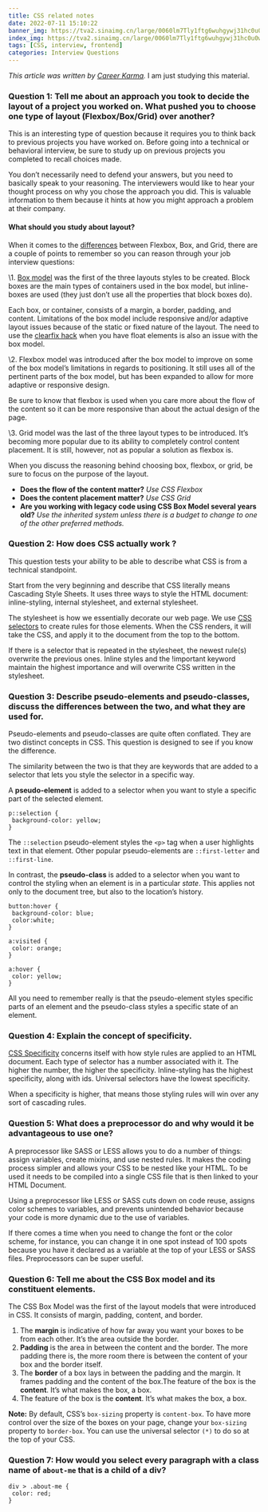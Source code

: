 ```yaml
---
title: CSS related notes
date: 2022-07-11 15:10:22
banner_img: https://tva2.sinaimg.cn/large/0060lm7Tly1ftg6wuhgywj31hc0u0wjr.jpg
index_img: https://tva2.sinaimg.cn/large/0060lm7Tly1ftg6wuhgywj31hc0u0wjr.jpg
tags: [CSS, interview, frontend]
categories: Interview Questions
---
```


*This article was written by  [Career Karma](https://careerkarma.com/).* I am just studying this material.


### **Question 1:** Tell me about an approach you took to decide the layout of a project you worked on. What pushed you to choose one type of layout (Flexbox/Box/Grid) over another?


This is an interesting type of question because it requires you to think back to previous projects you have worked on. Before going into a technical or behavioral interview, be sure to study up on previous projects you completed to recall choices made.

You don’t necessarily need to defend your answers, but you need to basically speak to your reasoning. The interviewers would like to hear your thought process on why you chose the approach you did. This is valuable information to them because it hints at how you might approach a problem at their company.

#### What should you study about layout?

When it comes to the [differences](https://careerkarma.com/blog/css-grid-vs-flexbox/) between Flexbox, Box, and Grid, there are a couple of points to remember so you can reason through your job interview questions:

\1. [Box model](https://careerkarma.com/blog/css-box-model/) was the first of the three layouts styles to be created. Block boxes are the main types of containers used in the box model, but inline-boxes are used (they just don’t use all the properties that block boxes do).

Each box, or container, consists of a margin, a border, padding, and content. Limitations of the box model include responsive and/or adaptive layout issues because of the static or fixed nature of the layout. The need to use the [clearfix hack](https://careerkarma.com/blog/css-clearfix/) when you have float elements is also an issue with the box model.

\2. Flexbox model was introduced after the box model to improve on some of the box model’s limitations in regards to positioning. It still uses all of the pertinent parts of the box model, but has been expanded to allow for more adaptive or responsive design.

Be sure to know that flexbox is used when you care more about the flow of the content so it can be more responsive than about the actual design of the page.

\3. Grid model was the last of the three layout types to be introduced. It’s becoming more popular due to its ability to completely control content placement. It is still, however, not as popular a solution as flexbox is.

When you discuss the reasoning behind choosing box, flexbox, or grid, be sure to focus on the purpose of the layout.

- **Does the flow of the content matter?** *Use CSS Flexbox*
- **Does the content placement matter?** *Use CSS Grid*
- **Are you working with legacy code using CSS Box Model several years old?** *Use the inherited system unless there is a budget to change to one of the other preferred methods.*

### **Question 2:** How does CSS actually work ?

This question tests your ability to be able to describe what CSS is from a technical standpoint.

Start from the very beginning and describe that CSS literally means Cascading Style Sheets. It uses three ways to style the HTML document:  inline-styling, internal stylesheet, and external stylesheet.

The stylesheet is how we essentially decorate our web page. We use [CSS selectors](https://careerkarma.com/blog/css-selectors/) to create rules for those elements. When the CSS renders, it will take the CSS, and apply it to the document from the top to the bottom.

If there is a selector that is repeated in the stylesheet, the newest rule(s) overwrite the previous ones. Inline styles and the !important keyword maintain the highest importance and will overwrite CSS written in the stylesheet.

### **Question 3:** Describe pseudo-elements and pseudo-classes, discuss the differences between the two, and what they are used for.

Pseudo-elements and pseudo-classes are quite often conflated. They are two distinct concepts in CSS. This question is designed to see if you know the difference.

The similarity between the two is that they are keywords that are added to a selector that lets you style the selector in a specific way.

A **pseudo-element** is added to a selector when you want to style a specific part of the selected element.

```
p::selection {
 background-color: yellow;
}
```

The `::selection` pseudo-element styles the `<p>` tag when a user highlights text in that element. Other popular pseudo-elements are `::first-letter` and `::first-line`.

In contrast, the **pseudo-class** is added to a selector when you want to control the styling when an element is in a particular *state*. This applies not only to the document tree, but also to the location’s history.

```
button:hover {
 background-color: blue;
 color:white;
}
 
a:visited {
 color: orange;
}

a:hover {
 color: yellow;
}
```

All you need to remember really is that the pseudo-element styles specific parts of an element and the pseudo-class styles a specific state of an element.

### **Question 4:** Explain the concept of specificity.

[CSS Specificity](https://careerkarma.com/blog/css-specificity/) concerns itself with how style rules are applied to an HTML document. Each type of selector has a number associated with it. The higher the number, the higher the specificity. Inline-styling has the highest specificity, along with ids. Universal selectors have the lowest specificity.

When a specificity is higher, that means those styling rules will win over any sort of cascading rules.

### **Question 5:** What does a preprocessor do and why would it be advantageous to use one?

A preprocessor like SASS or LESS allows you to do a number of things:  assign variables, create mixins, and use nested rules. It makes the coding process simpler and allows your CSS to be nested like your HTML. To be used it needs to be compiled into a single CSS file that is then linked to your HTML Document.

Using a preprocessor like LESS or SASS cuts down on code reuse, assigns color schemes to variables, and prevents unintended behavior because your code is more dynamic due to the use of variables.

If there comes a time when you need to change the font or the color scheme, for instance, you can change it in one spot instead of 100 spots because you have it declared as a variable at the top of your LESS or SASS files. Preprocessors can be super useful.

### **Question 6:** Tell me about the CSS Box model and its constituent elements.

The CSS Box Model was the first of the layout models that were introduced in CSS. It consists of margin, padding, content, and border.

1. The **margin** is indicative of how far away you want your boxes to be from each other. It’s the area outside the border.
2. **Padding** is the area in between the content and the border. The more padding there is, the more room there is between the content of your box and the border itself.
3. The **border** of a box lays in between the padding and the margin. It frames padding and the content of the box.The feature of the box is the **content**. It’s what makes the box, a box.
4. The feature of the box is the **content**. It’s what makes the box, a box.

**Note:** By default, CSS’s `box-sizing` property is `content-box`. To have more control over the size of the boxes on your page, change your `box-sizing` property to `border-box`. You can use the universal selector `(*)` to do so at the top of your CSS.

### **Question 7:** How would you select every paragraph with a class name of `about-me` that is a child of a div?

```
div > .about-me {
 color: red;
}
```
